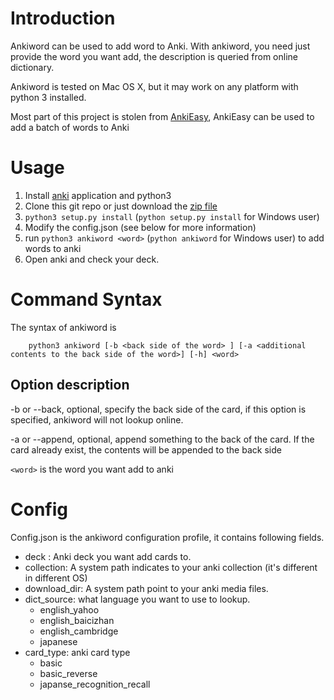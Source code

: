 # Introduction

Ankiword can be used to add word to Anki. With ankiword, you need just 
provide the word you want add, the description is queried from online
dictionary.

Ankiword is tested on Mac OS X, but it may work on any platform with python 3 
installed.

Most part of this project is stolen from [AnkiEasy](https://github.com/ex860/Ankieasy),
AnkiEasy can be used to add a batch of words to Anki

# Usage

1. Install [anki](https://apps.ankiweb.net/) application and python3
2. Clone this git repo or just download the [zip file](https://github.com/liangguo/ankiword/archive/master.zip)
3. `python3 setup.py install` (`python setup.py install` for Windows user)
4. Modify the config.json (see below for more information)
5. run `python3 ankiword <word>` (`python ankiword` for Windows user) to add words to anki
6. Open anki and check your deck.

# Command Syntax

The syntax of ankiword is 

```
	python3 ankiword [-b <back side of the word> ] [-a <additional contents to the back side of the word>] [-h] <word>
```

## Option description

-b or --back, optional, specify the back side of the card, if this option is specified, ankiword 
will not lookup online.

-a or --append, optional, append something to the back of the card. If the card already exist, the 
contents will be appended to the back side

`<word>` is the word you want add to anki


# Config

Config.json is the ankiword configuration profile, it contains following fields.

- deck : Anki deck you want add cards to. 
- collection: A system path indicates to your anki collection (it's different in different OS)
- download_dir: A system path point to your anki media files.
- dict_source: what language you want to use to lookup.
  	- english_yahoo
  	- english_baicizhan
	- english_cambridge
	- japanese
- card_type: anki card type
	- basic
	- basic_reverse
	- japanse_recognition_recall

